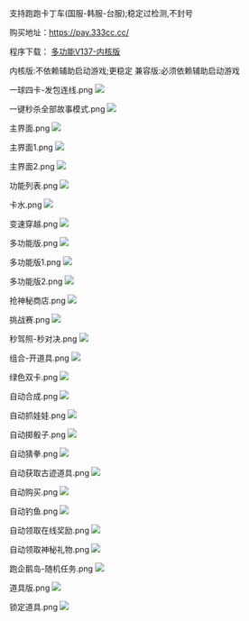 支持跑跑卡丁车(国服-韩服-台服);稳定过检测,不封号

购买地址：https://pay.333cc.cc/

程序下载： [多功能V137-内核版](https://github.com/xiaohucode/xhtool/raw/master/%E5%A4%9A%E5%8A%9F%E8%83%BDV137(%E5%86%85%E6%A0%B8%E7%89%88).rar)

内核版:不依赖辅助启动游戏;更稳定
兼容版:必须依赖辅助启动游戏



一球四卡-发包连线.png
![](https://github.com/xiaohucode/xhtool/blob/master/ALL/%E4%B8%80%E7%90%83%E5%9B%9B%E5%8D%A1-%E5%8F%91%E5%8C%85%E8%BF%9E%E7%BA%BF.png)

一键秒杀全部故事模式.png
![](https://github.com/xiaohucode/xhtool/blob/master/ALL/%E4%B8%80%E9%94%AE%E7%A7%92%E6%9D%80%E5%85%A8%E9%83%A8%E6%95%85%E4%BA%8B%E6%A8%A1%E5%BC%8F.png)

主界面.png
![](https://github.com/xiaohucode/xhtool/blob/master/ALL/%E4%B8%BB%E7%95%8C%E9%9D%A2.png)

主界面1.png
![](https://github.com/xiaohucode/xhtool/blob/master/ALL/%E4%B8%BB%E7%95%8C%E9%9D%A21.png)

主界面2.png
![](https://github.com/xiaohucode/xhtool/blob/master/ALL/%E4%B8%BB%E7%95%8C%E9%9D%A22.png)

功能列表.png
![](https://github.com/xiaohucode/xhtool/blob/master/ALL/%E5%8A%9F%E8%83%BD%E5%88%97%E8%A1%A8.png)

卡水.png
![](https://github.com/xiaohucode/xhtool/blob/master/ALL/%E5%8D%A1%E6%B0%B4.png)

变速穿越.png
![](https://github.com/xiaohucode/xhtool/blob/master/ALL/%E5%8F%98%E9%80%9F%E7%A9%BF%E8%B6%8A.png)

多功能版.png
![](https://github.com/xiaohucode/xhtool/blob/master/ALL/%E5%A4%9A%E5%8A%9F%E8%83%BD%E7%89%88.png)

多功能版1.png
![](https://github.com/xiaohucode/xhtool/blob/master/ALL/%E5%A4%9A%E5%8A%9F%E8%83%BD%E7%89%881.png)

多功能版2.png
![](https://github.com/xiaohucode/xhtool/blob/master/ALL/%E5%A4%9A%E5%8A%9F%E8%83%BD%E7%89%882.png)

抢神秘商店.png
![](https://github.com/xiaohucode/xhtool/blob/master/ALL/%E6%8A%A2%E7%A5%9E%E7%A7%98%E5%95%86%E5%BA%97.png)

挑战赛.png
![](https://github.com/xiaohucode/xhtool/blob/master/ALL/%E6%8C%91%E6%88%98%E8%B5%9B.png)

秒驾照-秒对决.png
![](https://github.com/xiaohucode/xhtool/blob/master/ALL/%E7%A7%92%E9%A9%BE%E7%85%A7-%E7%A7%92%E5%AF%B9%E5%86%B3.png)

组合-开道具.png
![](https://github.com/xiaohucode/xhtool/blob/master/ALL/%E7%BB%84%E5%90%88-%E5%BC%80%E9%81%93%E5%85%B7.png)

绿色双卡.png
![](https://github.com/xiaohucode/xhtool/blob/master/ALL/%E7%BB%BF%E8%89%B2%E5%8F%8C%E5%8D%A1.png)

自动合成.png
![](https://github.com/xiaohucode/xhtool/blob/master/ALL/%E8%87%AA%E5%8A%A8%E5%90%88%E6%88%901.png)

自动抓娃娃.png
![](https://github.com/xiaohucode/xhtool/blob/master/ALL/%E8%87%AA%E5%8A%A8%E6%8A%93%E5%A8%83%E5%A8%83.png)

自动掷骰子.png
![](https://github.com/xiaohucode/xhtool/blob/master/ALL/%E8%87%AA%E5%8A%A8%E6%8E%B7%E9%AA%B0%E5%AD%90.png)

自动猜拳.png
![](https://github.com/xiaohucode/xhtool/blob/master/ALL/%E8%87%AA%E5%8A%A8%E7%8C%9C%E6%8B%B3.png)

自动获取古迹道具.png
![](https://github.com/xiaohucode/xhtool/blob/master/ALL/%E8%87%AA%E5%8A%A8%E8%8E%B7%E5%8F%96%E5%8F%A4%E8%BF%B9%E9%81%93%E5%85%B7.png)

自动购买.png
![](https://github.com/xiaohucode/xhtool/blob/master/ALL/%E8%87%AA%E5%8A%A8%E8%B4%AD%E4%B9%B0.png)

自动钓鱼.png
![](https://github.com/xiaohucode/xhtool/blob/master/ALL/%E8%87%AA%E5%8A%A8%E9%92%93%E9%B1%BC.png)

自动领取在线奖励.png
![](https://github.com/xiaohucode/xhtool/blob/master/ALL/%E8%87%AA%E5%8A%A8%E9%A2%86%E5%8F%96%E5%9C%A8%E7%BA%BF%E5%A5%96%E5%8A%B1.png)

自动领取神秘礼物.png
![](https://github.com/xiaohucode/xhtool/blob/master/ALL/%E8%87%AA%E5%8A%A8%E9%A2%86%E5%8F%96%E7%A5%9E%E7%A7%98%E7%A4%BC%E7%89%A9.png)

跑企鹅岛-随机任务.png
![](https://github.com/xiaohucode/xhtool/blob/master/ALL/%E8%B7%91%E4%BC%81%E9%B9%85%E5%B2%9B-%E9%9A%8F%E6%9C%BA%E4%BB%BB%E5%8A%A1.png)

道具版.png
![](https://github.com/xiaohucode/xhtool/blob/master/ALL/%E9%81%93%E5%85%B7%E7%89%88.png)

锁定道具.png
![](https://github.com/xiaohucode/xhtool/blob/master/ALL/%E9%94%81%E5%AE%9A%E9%81%93%E5%85%B7.png)




